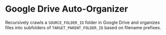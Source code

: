 # Google Drive Auto-Organizer

Recursively crawls a `SOURCE_FOLDER_ID` folder in Google Drive and organizes files into subfolders of `TARGET_PARENT_FOLDER_ID` based on filename prefixes.
